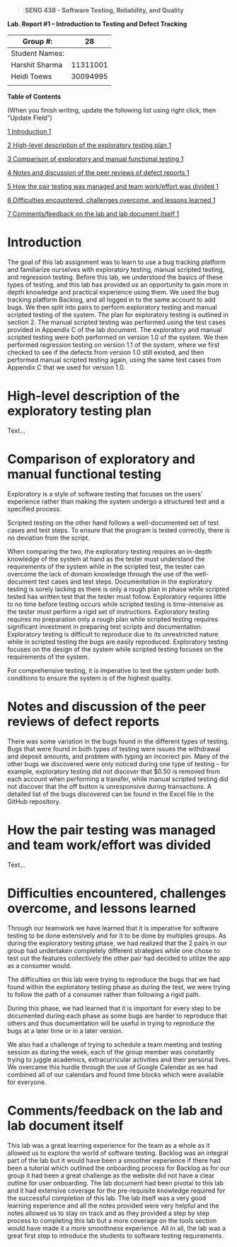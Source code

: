 >   **SENG 438 - Software Testing, Reliability, and Quality**

**Lab. Report \#1 – Introduction to Testing and Defect Tracking**

| Group \#:       |    28    |
|-----------------|---|
| Student Names:  |   |
| Harshit Sharma  | 11311001 |
| Heidi Toews     | 30094995 |
|                 |   |

**Table of Contents**

(When you finish writing, update the following list using right click, then
“Update Field”)

[1 Introduction	1](#_Toc439194677)

[2 High-level description of the exploratory testing plan	1](#_Toc439194678)

[3 Comparison of exploratory and manual functional testing	1](#_Toc439194679)

[4 Notes and discussion of the peer reviews of defect reports	1](#_Toc439194680)

[5 How the pair testing was managed and team work/effort was
divided	1](#_Toc439194681)

[6 Difficulties encountered, challenges overcome, and lessons
learned	1](#_Toc439194682)

[7 Comments/feedback on the lab and lab document itself	1](#_Toc439194683)

# Introduction

The goal of this lab assignment was to learn to use a bug tracking platform and familiarize ourselves with exploratory testing, manual scripted testing, and regression testing. Before this lab, we understood the basics of these types of testing, and this lab has provided us an opportunity to gain more in depth knowledge and practical experience using them. We used the bug tracking platform Backlog, and all logged in to the same account to add bugs. We then split into pairs to perform exploratory testing and manual scripted testing of the system. The plan for exploratory testing is outlined in section 2. The manual scripted testing was performed using the test cases provided in Appendix C of the lab document. The exploratory and manual scripted testing were both performed on version 1.0 of the system. We then performed regression testing on version 1.1 of the system, where we first checked to see if the defects from version 1.0 still existed, and then performed manual scripted testing again, using the same test cases from Appendix C that we used for version 1.0. 

# High-level description of the exploratory testing plan

Text…

# Comparison of exploratory and manual functional testing


Exploratory is a style of software testing that focuses on the users' experience rather than making the system undergo a structured test and a specified process. 

Scripted testing on the other hand follows a well-documented set of test cases and test steps. To ensure that the program is tested correctly, there is no deviation from the script.

When comparing the two, the exploratory testing requires an in-depth knowledge of the system at hand as the tester must understand the requirements of the system while in the scripted test, the tester can overcome the lack of domain knowledge through the use of the well-document test cases and test steps. Documentation in the exploratory testing is sorely lacking as there is only a rough plan in phase while scripted tested has written test that the tester must follow. Exploratory requires little to no time before testing occurs while scripted testing is time-intensive as the tester must perform a rigid set of instructions. Exploratory testing requires no preparation only a rough plan while scripted testing requires significant investment in preparing test scripts and documentation. Exploratory testing is difficult to reproduce due to its unrestricted nature while in scripted testing the bugs are easily reproduced. Exploratory testing focuses on the design of the system while scripted testing focuses on the requirements of the system. 

For comprehensive testing, it is imperative to test the system under both conditions to ensure the system is of the highest quality. 

# Notes and discussion of the peer reviews of defect reports

There was some variation in the bugs found in the different types of testing. Bugs that were found in both types of testing were issues the withdrawal and deposit amounts, and problem with typing an incorrect pin. Many of the other bugs we discovered were only noticed during one type of testing – for example, exploratory testing did not discover that $0.50 is removed from each account when performing a transfer, while manual scripted testing did not discover that the off button is unresponsive during transactions. 
A detailed list of the bugs discovered can be found in the Excel file in the GitHub repository. 

# How the pair testing was managed and team work/effort was divided 

Text…

# Difficulties encountered, challenges overcome, and lessons learned

Through our teamwork we have learned that it is imperative for software testing to be done extensively and for it to be done by multiples groups. As  during the exploratory testing phase, we had realized that the 2 pairs in our group had undertaken completely different strategies while one chose to test out the features collectively the other pair had decided to utilize the app as a consumer would. 

The difficulties on this lab were trying to reproduce the bugs that we had found within the exploratory testing phase as during the test, we were trying to follow the path of a consumer rather than following a rigid path.

During this phase, we had learned that it is important for every step to be documented during each phase as some bugs are harder to reproduce that others and thus documentation will be useful in trying to reproduce the bugs at a later time or in a later version. 

We also had a challenge of trying to schedule a team meeting and testing session as during the week, each of the group member was constantly trying to juggle academics, extracurricular activities and their personal lives. We overcame this hurdle through the use of Google Calendar as we had combined all of our calendars and found time blocks which were available for everyone.


# Comments/feedback on the lab and lab document itself

This lab was a great learning experience for the team as a whole as it allowed us to explore the world of software testing. Backlog was an integral part of the lab but it would have been a smoother experience if there had been a tutorial which outlined the onboarding process for Backlog as for our group it had been a great challenge as the website did not have a clear outline for user onboarding. The lab document had been pivotal to this lab and it had extensive coverage for the pre-requisite  knowledge required for the successful completion of this lab. The lab itself was a very good learning experience and all the notes provided were very helpful and the notes allowed us to stay on track and as they provided a step by step process to completing this lab but a more coverage on the tools section would have made it a more smoothness experience. All in all, the lab was a great first step to introduce the students to software testing requirements.
